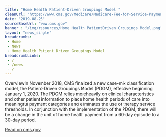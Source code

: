 ```yaml
--- 
title: "Home Health Patient-Driven Groupings Model "
cleanUrl: "https://www.cms.gov/Medicare/Medicare-Fee-for-Service-Payment/HomeHealthPPS/HH-PDGM"
date: "2019-08-26"
sourceBaseUrl: "www.cms.gov"
banner : "/img/resources/Home Health PatientDriven Groupings Model.png"
layout: "news_single"
breadcrumbs:
 - Home
 - News
 - Home Health Patient Driven Groupings Model
breadcrumbLinks:
 - / 
 - /news
 - / 
---
```

OverviewIn November 2018, CMS finalized a new case-mix classification model, the Patient-Driven Groupings Model (PDGM), effective beginning January 1, 2020. The PDGM relies moreheavily on clinical characteristics and other patient information to place home health periods of care into meaningful payment categories and eliminates the use of therapy service thresholds. In conjunction with the implementation of the PDGM, there will be a change in the unit of home health payment from a 60-day episode to a 30-day period.  
  
[Read on cms.gov](https://www.cms.gov/Medicare/Medicare-Fee-for-Service-Payment/HomeHealthPPS/HH-PDGM)

